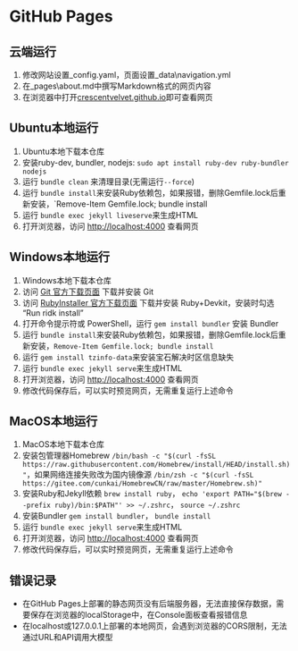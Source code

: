 # GitHub Pages

## 云端运行

1. 修改网站设置_config.yaml，页面设置_data\navigation.yml
2. 在_pages\about.md中撰写Markdown格式的网页内容
3. 在浏览器中打开[crescentvelvet.github.io](crescentvelvet.github.io)即可查看网页

## Ubuntu本地运行

1. Ubuntu本地下载本仓库
2. 安装ruby-dev, bundler, nodejs: `sudo apt install ruby-dev ruby-bundler nodejs`
3. 运行 `bundle clean` 来清理目录(无需运行`--force`)
4. 运行 `bundle install`来安装Ruby依赖包，如果报错，删除Gemfile.lock后重新安装，`Remove-Item Gemfile.lock; bundle install
5. 运行 `bundle exec jekyll liveserve`来生成HTML
6. 打开浏览器，访问 [http://localhost:4000](http://localhost:4000) 查看网页

## Windows本地运行

1. Windows本地下载本仓库
2. 访问 [Git 官方下载页面](https://git-scm.com/downloads) 下载并安装 Git
3. 访问 [RubyInstaller 官方下载页面](https://rubyinstaller.org/downloads/) 下载并安装 Ruby+Devkit，安装时勾选 “Run ridk install”
4. 打开命令提示符或 PowerShell，运行 `gem install bundler` 安装 Bundler
5. 运行 `bundle install`来安装Ruby依赖包，如果报错，删除Gemfile.lock后重新安装，`Remove-Item Gemfile.lock; bundle install`
6. 运行 `gem install tzinfo-data`来安装宝石解决时区信息缺失
7. 运行 `bundle exec jekyll serve`来生成HTML
8. 打开浏览器，访问 [http://localhost:4000](http://localhost:4000) 查看网页
9. 修改代码保存后，可以实时预览网页，无需重复运行上述命令

## MacOS本地运行

1. MacOS本地下载本仓库
2. 安装包管理器Homebrew `/bin/bash -c "$(curl -fsSL https://raw.githubusercontent.com/Homebrew/install/HEAD/install.sh)"`，如果网络连接失败改为国内镜像源 `/bin/zsh -c "$(curl -fsSL https://gitee.com/cunkai/HomebrewCN/raw/master/Homebrew.sh)"`
3. 安装Ruby和Jekyll依赖 `brew install ruby`， `echo 'export PATH="$(brew --prefix ruby)/bin:$PATH"' >> ~/.zshrc`， `source ~/.zshrc`
4. 安装Bundler `gem install bundler`， `bundle install`
5. 运行 `bundle exec jekyll serve`来生成HTML
6. 打开浏览器，访问 [http://localhost:4000](http://localhost:4000) 查看网页
7. 修改代码保存后，可以实时预览网页，无需重复运行上述命令

## 错误记录
- 在GitHub Pages上部署的静态网页没有后端服务器，无法直接保存数据，需要保存在浏览器的localStorage中，在Console面板查看报错信息
- 在localhost或127.0.0.1上部署的本地网页，会遇到浏览器的CORS限制，无法通过URL和API调用大模型